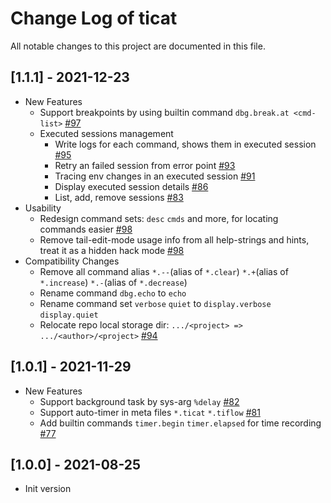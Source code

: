 # Change Log of ticat

All notable changes to this project are documented in this file.

## [1.1.1] - 2021-12-23

+ New Features
  + Support breakpoints by using builtin command `dbg.break.at <cmd-list>` [#97](https://github.com/innerr/ticat/pull/97)
  + Executed sessions management
    + Write logs for each command, shows them in executed session [#95](https://github.com/innerr/ticat/pull/95)
    + Retry an failed session from error point [#93](https://github.com/innerr/ticat/pull/93)
    + Tracing env changes in an executed session [#91](https://github.com/innerr/ticat/pull/91)
    + Display executed session details [#86](https://github.com/innerr/ticat/pull/86)
    + List, add, remove sessions [#83](https://github.com/innerr/ticat/pull/83)
+ Usability
  + Redesign command sets: `desc` `cmds` and more, for locating commands easier [#98](https://github.com/innerr/ticat/pull/98)
  + Remove tail-edit-mode usage info from all help-strings and hints, treat it as a hidden hack mode [#98](https://github.com/innerr/ticat/pull/98)
+ Compatibility Changes
  + Remove all command alias `*.--`(alias of `*.clear`) `*.+`(alias of `*.increase`) `*.-`(alias of `*.decrease`)
  + Rename command `dbg.echo` to `echo`
  + Rename command set `verbose` `quiet` to `display.verbose` `display.quiet`
  + Relocate repo local storage dir: `.../<project> => .../<author>/<project>` [#94](https://github.com/innerr/ticat/pull/94)

## [1.0.1] - 2021-11-29

+ New Features
  + Support background task by sys-arg `%delay` [#82](https://github.com/innerr/ticat/pull/82)
  + Support auto-timer in meta files `*.ticat` `*.tiflow` [#81](https://github.com/innerr/ticat/pull/81)
  + Add builtin commands `timer.begin` `timer.elapsed` for time recording [#77](https://github.com/innerr/ticat/pull/77)

## [1.0.0] - 2021-08-25

+ Init version
